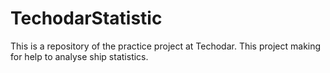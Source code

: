 # TechodarStatistic
This is a repository of the practice project at Techodar.  This project making for help to analyse ship statistics.
